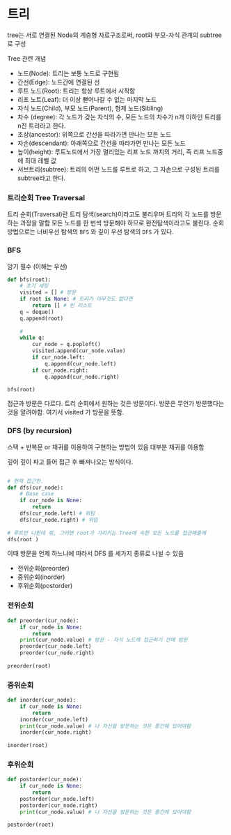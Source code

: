 # 트리
tree는 서로 연결된 Node의 계층형 자료구조로써, root와 부모-자식 관계의 subtree로 구성

Tree 관련 개념

* 노드(Node): 트리는 보통 노드로 구현됨
* 간선(Edge): 노드간에 연결된 선
* 루트 노드(Root): 트리는 항상 루트에서 시작함
* 리프 노트(Leaf): 더 이상 뻗어나갈 수 없는 마지막 노드
* 자식 노드(Child), 부모 노드(Parent), 형제 노드(Sibling)
* 차수 (degree): 각 노드가 갖는 자식의 수, 모든 노드의 차수가 n개 이하인 트리를 n진 트리라고 한다.
* 조상(ancestor): 위쪽으로 간선을 따라가면 만나는 모든 노드
* 자손(descendant): 아래쪽으로 간선을 따라가면 만나는 모든 노드
* 높이(height): 루트노드에서 가장 멀리있는 리프 노드 까지의 거리, 즉 리프 노드중에 최대 레벨 값
* 서브트리(subtree): 트리의 어떤 노드를 루트로 하고, 그 자손으로 구성된 트리를 subtree라고 한다.

### 트리순회 Tree Traversal

트리 순회(Traversal)란 트리 탐색(search)이라고도 불리우며 트리의 각 노드를 방문하는 과정을 말함
모든 노드를 한 번씩 방문해야 하므로 완전탐색이라고도 불린다. 순회 방법으로는 
너비우선 탐색의 `BFS` 와 깊이 우선 탐색의 `DFS` 가 있다.


### BFS

암기 필수 (이해는 우선)
```python
def bfs(root):
    # 초기 세팅
    visited = [] # 방문
    if root is None: # 트리가 아무것도 없다면
        return [] # 빈 리스트
    q = deque() 
    q.append(root)
    
    #  
    while q:
        cur_node = q.popleft()
        visited.append(cur_node.value)
        if cur_node.left:
            q.append(cur_node.left)
        if cur_node.right:
            q.append(cur_node.right)

bfs(root)
```
접근과 방문은 다르다.
트리 순회에서 원하는 것은 방문이다. 방문은 무언가 방문했다는 것을 알려야함.
여기서 visited 가 방문을 뜻함.


### DFS (by recursion)
스택 + 반복문 or 재귀를 이용하여 구현하는 방법이 있음
대부분 재귀를 이용함

깊이 깊이 파고 들어 접근 후 빠져나오는 방식이다.
```python

# 현재 접근만.
def dfs(cur_node):
    # Base case
    if cur_node is None:
        return
    dfs(cur_node.left) # 위임
    dfs(cur_node.right) # 위임
    
# 루트만 나한테 줘, 그러면 root가 가리키는 Tree에 속한 모든 노드를 접근해줄께
dfs(root )

```

이때 방문을 언제 하느냐에 따라서 DFS 를 세가지 종류로 나뉠 수 있음
* 전위순회(preorder)
* 중위순회(inorder)
* 후위순회(postorder)

### 전위순회
```python
def preorder(cur_node):
    if cur_node is None:
        return
    print(cur_node.value) # 방문 - 자식 노드에 접근하기 전에 방문
    preorder(cur_node.left)
    preorder(cur_node.right)
    
preorder(root)
```

### 중위순회
```python
def inorder(cur_node):
    if cur_node is None:
        return
    inorder(cur_node.left)
    print(cur_node.value) # 나 자신을 방문하는 것은 중간에 있어야함
    inorder(cur_node.right)
    
inorder(root)
```

### 후위순회
```python
def postorder(cur_node):
    if cur_node is None:
        return
    postorder(cur_node.left)
    postorder(cur_node.right)
    print(cur_node.value) # 나 자신을 방문하는 것은 중간에 있어야함
    
postorder(root)
```